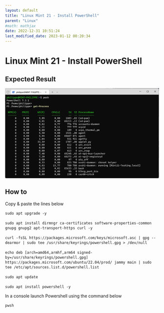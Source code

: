```yaml
---
layout: default
title: "Linux Mint 21 - Install PowerShell"
parent: "Linux"
#math: mathjax
date: 2022-12-31 10:51:24
last_modified_date: 2023-01-12 00:20:34
---
```


# Linux Mint 21 - Install PowerShell

## Expected Result
<div align="center">
<img src="./assets/image-24.webp" alt="" width="900" loading="lazy"/>
</div>

## How to

Copy & paste the lines below

```
sudo apt upgrade -y

sudo apt install dirmngr ca-certificates software-properties-common gnupg gnupg2 apt-transport-https curl -y

curl -fsSL https://packages.microsoft.com/keys/microsoft.asc | gpg --dearmor | sudo tee /usr/share/keyrings/powershell.gpg > /dev/null

echo deb [arch=amd64,armhf,arm64 signed-by=/usr/share/keyrings/powershell.gpg] https://packages.microsoft.com/ubuntu/22.04/prod/ jammy main | sudo tee /etc/apt/sources.list.d/powershell.list

sudo apt update

sudo apt install powershell -y

```

In a console launch Powershell using the command below

```
pwsh
```
